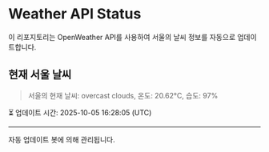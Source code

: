 
# Weather API Status

이 리포지토리는 OpenWeather API를 사용하여 서울의 날씨 정보를 자동으로 업데이트합니다.

## 현재 서울 날씨
> 서울의 현재 날씨: overcast clouds, 온도: 20.62°C, 습도: 97%

⏳ 업데이트 시간: 2025-10-05 16:28:05 (UTC)

---
자동 업데이트 봇에 의해 관리됩니다.
